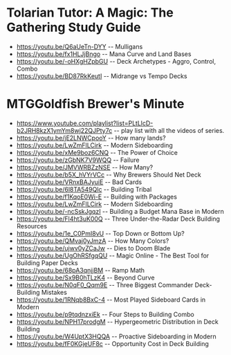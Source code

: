 # Tolarian Tutor: A Magic: The Gathering Study Guide

* https://youtu.be/Q6aUeTn-DYY -- Mulligans
* https://youtu.be/fx1HLJjBngo -- Mana Curve and Land Bases
* https://youtu.be/-oHXgHZpbGU -- Deck Archetypes - Aggro, Control, Combo
* https://youtu.be/BD87RkKeutI -- Midrange vs Tempo Decks

# MTGGoldfish Brewer's Minute
* https://www.youtube.com/playlist?list=PLtLlcD-b2JRH8kzX1ymYm8wj22QJPty7c -- play list with all the videos of series.
* https://youtu.be/jE2LNWCpooY -- How many lands?
* https://youtu.be/LwZmFlLCirk -- Modern Sideboarding
* https://youtu.be/xMe9boz6CNQ -- The Power of Choice
* https://youtu.be/zGbNK7V9WQQ -- Failure
* https://youtu.be/JMVWRBZzNSE -- How Many?
* https://youtu.be/b5X_hVYrVCc -- Why Brewers Should Net Deck
* https://youtu.be/VRnxBAJyuiE -- Bad Cards
* https://youtu.be/6l8TA549Qlc -- Building Tribal
* https://youtu.be/f1KqoE0Wi-E -- Building with Packages
* https://youtu.be/LwZmFlLCirk -- Modern Sideboarding
* https://youtu.be/-ncSskJgqzI -- Building a Budget Mana Base in Modern
* https://youtu.be/Fl4ht3uK00Q -- Three Under-the-Radar Deck Building Resources
* https://youtu.be/1e_C0PmI8vU -- Top Down or Bottom Up?
* https://youtu.be/QMvaj0yJmzA -- How Many Colors?
* https://youtu.be/ujwv0yZCaJw -- Dies to Doom Blade
* https://youtu.be/UgOhRSfgqQU -- Magic Online - The Best Tool for Building Paper Decks
* https://youtu.be/68pA3qnjjBM -- Ramp Math
* https://youtu.be/Sx9B0hTLzK4 -- Beyond Curve
* https://youtu.be/N0qF0_Qqm9E -- Three Biggest Commander Deck-Building Mistakes
* https://youtu.be/1RNqb8BxC-4 -- Most Played Sideboard Cards in Modern
* https://youtu.be/p9tqdnzxiEk -- Four Steps to Building Combo
* https://youtu.be/NPH17prodgM -- Hypergeometric Distribution in Deck Building
* https://youtu.be/W4UptX3HQQA -- Proactive Sideboarding in Modern
* https://youtu.be/fF0KGjeUF8c -- Opportunity Cost in Deck Building
